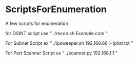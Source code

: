 # ScriptsForEnumeration
A few scripts for enumeration

for OSINT script use " ./recon.sh Example.com " 

For Subnet Script ex “ ./ipsweeper.sh 192.168.66 > iplist.txt ” 

For Port Scanner Script ex “ ./scanner.py 192.168.1.1 ”
